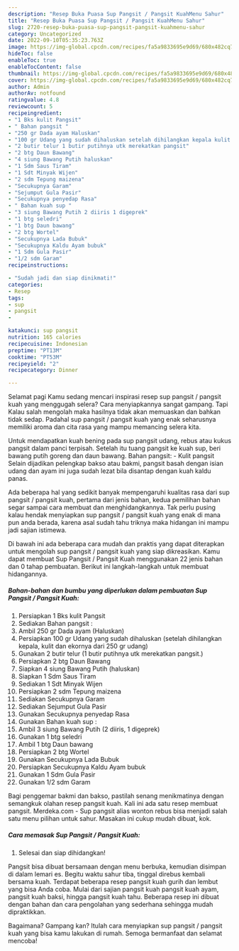 ```yaml
---
description: "Resep Buka Puasa Sup Pangsit / Pangsit KuahMenu Sahur"
title: "Resep Buka Puasa Sup Pangsit / Pangsit KuahMenu Sahur"
slug: 2720-resep-buka-puasa-sup-pangsit-pangsit-kuahmenu-sahur
category: Uncategorized
date: 2022-09-10T05:35:23.763Z
image: https://img-global.cpcdn.com/recipes/fa5a9833695e9d69/680x482cq70/sup-pangsit-pangsit-kuah-foto-resep-utama.jpg
hideToc: false
enableToc: true
enableTocContent: false
thumbnail: https://img-global.cpcdn.com/recipes/fa5a9833695e9d69/680x482cq70/sup-pangsit-pangsit-kuah-foto-resep-utama.jpg
cover: https://img-global.cpcdn.com/recipes/fa5a9833695e9d69/680x482cq70/sup-pangsit-pangsit-kuah-foto-resep-utama.jpg
author: Admin
authorAv: notfound
ratingvalue: 4.8
reviewcount: 5
recipeingredient:
- "1 Bks kulit Pangsit"
- " Bahan pangsit "
- "250 gr Dada ayam Haluskan"
- "100 gr Udang yang sudah dihaluskan setelah dihilangkan kepala kulit dan ekornya dari 250 gr udang"
- "2 butir telur 1 butir putihnya utk merekatkan pangsit"
- "2 btg Daun Bawang"
- "4 siung Bawang Putih haluskan"
- "1 Sdm Saus Tiram"
- "1 Sdt Minyak Wijen"
- "2 sdm Tepung maizena"
- "Secukupnya Garam"
- "Sejumput Gula Pasir"
- "Secukupnya penyedap Rasa"
- " Bahan kuah sup "
- "3 siung Bawang Putih 2 diiris 1 digeprek"
- "1 btg seledri"
- "1 btg Daun bawang"
- "2 btg Wortel"
- "Secukupnya Lada Bubuk"
- "Secukupnya Kaldu Ayam bubuk"
- "1 Sdm Gula Pasir"
- "1/2 sdm Garam"
recipeinstructions:

- "Sudah jadi dan siap dinikmati!"
categories:
- Resep
tags:
- sup
- pangsit
- 

katakunci: sup pangsit  
nutrition: 165 calories
recipecuisine: Indonesian
preptime: "PT13M"
cooktime: "PT53M"
recipeyield: "2"
recipecategory: Dinner

---
```



Selamat pagi Kamu sedang mencari inspirasi resep sup pangsit / pangsit kuah yang menggugah selera? Cara menyiapkannya sangat gampang. Tapi Kalau salah mengolah maka hasilnya tidak akan memuaskan dan bahkan tidak sedap. Padahal sup pangsit / pangsit kuah yang enak seharusnya memiliki aroma dan cita rasa yang mampu memancing selera kita.


Untuk mendapatkan kuah bening pada sup pangsit udang, rebus atau kukus pangsit dalam panci terpisah. Setelah itu tuang pangsit ke kuah sup, beri bawang putih goreng dan daun bawang. Bahan pangsit: - Kulit pangsit Selain dijadikan pelengkap bakso atau bakmi, pangsit basah dengan isian udang dan ayam ini juga sudah lezat bila disantap dengan kuah kaldu panas.

Ada beberapa hal yang sedikit banyak mempengaruhi kualitas rasa dari sup pangsit / pangsit kuah, pertama dari jenis bahan, kedua pemilihan bahan segar sampai cara membuat dan menghidangkannya. Tak perlu pusing kalau hendak menyiapkan sup pangsit / pangsit kuah yang enak di mana pun anda berada, karena asal sudah tahu triknya maka hidangan ini mampu jadi sajian istimewa.


Di bawah ini ada beberapa cara mudah dan praktis yang dapat diterapkan untuk mengolah sup pangsit / pangsit kuah yang siap dikreasikan. Kamu dapat membuat Sup Pangsit / Pangsit Kuah menggunakan 22 jenis bahan dan 0 tahap pembuatan. Berikut ini langkah-langkah untuk membuat hidangannya.

<!--inarticleads1-->

##### Bahan-bahan dan bumbu yang diperlukan dalam pembuatan Sup Pangsit / Pangsit Kuah:

1. Persiapkan 1 Bks kulit Pangsit
1. Sediakan  Bahan pangsit :
1. Ambil 250 gr Dada ayam (Haluskan)
1. Persiapkan 100 gr Udang yang sudah dihaluskan (setelah dihilangkan kepala, kulit dan ekornya dari 250 gr udang)
1. Gunakan 2 butir telur (1 butir putihnya utk merekatkan pangsit.)
1. Persiapkan 2 btg Daun Bawang
1. Siapkan 4 siung Bawang Putih (haluskan)
1. Siapkan 1 Sdm Saus Tiram
1. Sediakan 1 Sdt Minyak Wijen
1. Persiapkan 2 sdm Tepung maizena
1. Sediakan Secukupnya Garam
1. Sediakan Sejumput Gula Pasir
1. Gunakan Secukupnya penyedap Rasa
1. Gunakan  Bahan kuah sup :
1. Ambil 3 siung Bawang Putih (2 diiris, 1 digeprek)
1. Gunakan 1 btg seledri
1. Ambil 1 btg Daun bawang
1. Persiapkan 2 btg Wortel
1. Gunakan Secukupnya Lada Bubuk
1. Persiapkan Secukupnya Kaldu Ayam bubuk
1. Gunakan 1 Sdm Gula Pasir
1. Gunakan 1/2 sdm Garam


Bagi penggemar bakmi dan bakso, pastilah senang menikmatinya dengan semangkuk olahan resep pangsit kuah. Kali ini ada satu resep membuat pangsit. Merdeka.com - Sup pangsit alias wonton rebus bisa menjadi salah satu menu pilihan untuk sahur. Masakan ini cukup mudah dibuat, kok. 

<!--inarticleads2-->

##### Cara memasak Sup Pangsit / Pangsit Kuah:


1. Selesai dan siap dihidangkan!

Pangsit bisa dibuat bersamaan dengan menu berbuka, kemudian disimpan di dalam lemari es. Begitu waktu sahur tiba, tinggal direbus kembali bersama kuah. Terdapat beberapa resep pangsit kuah gurih dan lembut yang bisa Anda coba. Mulai dari sajian pangsit kuah pangsit kuah ayam, pangsit kuah baksi, hingga pangsit kuah tahu. Beberapa resep ini dibuat dengan bahan dan cara pengolahan yang sederhana sehingga mudah dipraktikkan. 

Bagaimana? Gampang kan? Itulah cara menyiapkan sup pangsit / pangsit kuah yang bisa kamu lakukan di rumah. Semoga bermanfaat dan selamat mencoba!
